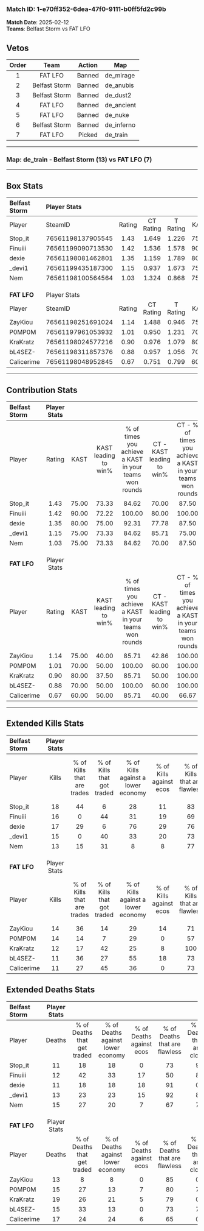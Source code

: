 ### Match ID: 1-e70ff352-6dea-47f0-9111-b0ff5fd2c99b  
**Match Date**: 2025-02-12  
**Teams**: Belfast Storm vs FAT LFO  

## Vetos  

| Order | Team | Action | Map |
| :---: | :--: | :----: | --- |
| 1 | FAT LFO | Banned | de_mirage |
| 2 | Belfast Storm | Banned | de_anubis |
| 3 | Belfast Storm | Banned | de_dust2 |
| 4 | FAT LFO | Banned | de_ancient |
| 5 | FAT LFO | Banned | de_nuke |
| 6 | Belfast Storm | Banned | de_inferno |
| 7 | FAT LFO | Picked | de_train |

---  

### **Map**: de_train - Belfast Storm (13) vs FAT LFO (7)  
---  

## Box Stats  

| **Belfast Storm** | Player Stats      |        |           |          |       |      |       |         |        |      |     |
| :- | :- | :-: | :-: | :-: | :-: | :-: | :-: | :-: | :-: | :-: | :-: |
| Player            | SteamID           | Rating | CT Rating | T Rating | KAST  | ADR  | Kills | Assists | Deaths | K/D  | HS% |
| Stop_it           | 76561198137905545 |  1.43  |   1.649   |  1.226   | 75.00 | 94.6 |  18   |    6    |   11   | 1.64 | 33  |
| Finuiii           | 76561199090713530 |  1.42  |   1.536   |  1.578   | 90.00 | 92.0 |  16   |    7    |   12   | 1.33 | 50  |
| dexie             | 76561198081462801 |  1.35  |   1.159   |  1.789   | 80.00 | 81.6 |  17   |    1    |   11   | 1.55 |  5  |
| _devi1            | 76561199435187300 |  1.15  |   0.937   |  1.673   | 75.00 | 73.7 |  15   |    1    |   13   | 1.15 | 53  |
| Nem               | 76561198100564564 |  1.03  |   1.324   |  0.868   | 75.00 | 73.1 |  13   |    6    |   15   | 0.87 | 61  |
|                   |                   |        |           |          |       |      |       |         |        |      |     |
|                   |                   |        |           |          |       |      |       |         |        |      |     |
|                   |                   |        |           |          |       |      |       |         |        |      |     |
| **FAT LFO**       | Player Stats      |        |           |          |       |      |       |         |        |      |     |
| Player            | SteamID           | Rating | CT Rating | T Rating | KAST  | ADR  | Kills | Assists | Deaths | K/D  | HS% |
| ZayKiou           | 76561198251691024 |  1.14  |   1.488   |  0.946   | 75.00 | 76.0 |  14   |    5    |   13   | 1.08 | 21  |
| P0MP0M            | 76561197961053932 |  1.01  |   0.950   |  1.231   | 70.00 | 71.5 |  14   |    1    |   15   | 0.93 | 85  |
| KraKratz          | 76561198024577216 |  0.90  |   0.976   |  1.079   | 80.00 | 70.8 |  12   |    4    |   19   | 0.63 | 41  |
| bL4SEZ-           | 76561198311857376 |  0.88  |   0.957   |  1.056   | 70.00 | 67.2 |  11   |    4    |   15   | 0.73 | 63  |
| Calicerime        | 76561198048952845 |  0.67  |   0.751   |  0.799   | 60.00 | 47.4 |  11   |    0    |   17   | 0.65 | 27  |
---  

## Contribution Stats  

| **Belfast Storm** | Player Stats |       |                      |                                                        |                           |                                                             |                          |                                                            |
| :- | :-: | :-: | :-: | :-: | :-: | :-: | :-: | :-: |
| Player            |    Rating    | KAST  | KAST leading to win% | % of times you achieve a KAST in your teams won rounds | CT - KAST leading to win% | CT - % of times you achieve a KAST in your teams won rounds | T - KAST leading to win% | T - % of times you achieve a KAST in your teams won rounds |
| Stop_it           |     1.43     | 75.00 |        73.33         |                         84.62                          |           70.00           |                            87.50                            |          80.00           |                           80.00                            |
| Finuiii           |     1.42     | 90.00 |        72.22         |                         100.00                         |           80.00           |                           100.00                            |          62.50           |                           100.00                           |
| dexie             |     1.35     | 80.00 |        75.00         |                         92.31                          |           77.78           |                            87.50                            |          71.43           |                           100.00                           |
| _devi1            |     1.15     | 75.00 |        73.33         |                         84.62                          |           85.71           |                            75.00                            |          62.50           |                           100.00                           |
| Nem               |     1.03     | 75.00 |        73.33         |                         84.62                          |           70.00           |                            87.50                            |          80.00           |                           80.00                            |
|                   |              |       |                      |                                                        |                           |                                                             |                          |                                                            |
|                   |              |       |                      |                                                        |                           |                                                             |                          |                                                            |
|                   |              |       |                      |                                                        |                           |                                                             |                          |                                                            |
| **FAT LFO**       | Player Stats |       |                      |                                                        |                           |                                                             |                          |                                                            |
| Player            |    Rating    | KAST  | KAST leading to win% | % of times you achieve a KAST in your teams won rounds | CT - KAST leading to win% | CT - % of times you achieve a KAST in your teams won rounds | T - KAST leading to win% | T - % of times you achieve a KAST in your teams won rounds |
| ZayKiou           |     1.14     | 75.00 |        40.00         |                         85.71                          |           42.86           |                           100.00                            |          37.50           |                           75.00                            |
| P0MP0M            |     1.01     | 70.00 |        50.00         |                         100.00                         |           60.00           |                           100.00                            |          44.44           |                           100.00                           |
| KraKratz          |     0.90     | 80.00 |        37.50         |                         85.71                          |           50.00           |                           100.00                            |          30.00           |                           75.00                            |
| bL4SEZ-           |     0.88     | 70.00 |        50.00         |                         100.00                         |           60.00           |                           100.00                            |          44.44           |                           100.00                           |
| Calicerime        |     0.67     | 60.00 |        50.00         |                         85.71                          |           40.00           |                            66.67                            |          57.14           |                           100.00                           |
---  

## Extended Kills Stats  

| **Belfast Storm** | Player Stats |                            |                            |                                    |                         |                              |                                 |                                       |                    |           |
| :- | :-: | :-: | :-: | :-: | :-: | :-: | :-: | :-: | :-: | :-: |
| Player            |    Kills     | % of Kills that are trades | % of Kills that got traded | % of Kills against a lower economy | % of Kills against ecos | % of Kills that are flawless | % of Kills that are close duels | % of Kills that are assisted by flash | Pistol Round Kills | AWP Kills |
| Stop_it           |      18      |             44             |             6              |                 28                 |           11            |              83              |                0                |                   0                   |         0          |     3     |
| Finuiii           |      16      |             0              |             44             |                 31                 |           19            |              69              |                0                |                   0                   |         0          |     1     |
| dexie             |      17      |             29             |             6              |                 76                 |           29            |              76              |                0                |                   0                   |         12         |     0     |
| _devi1            |      15      |             0              |             40             |                 33                 |           20            |              73              |                7                |                  13                   |         5          |     0     |
| Nem               |      13      |             15             |             31             |                 8                  |            8            |              77              |                8                |                   8                   |         0          |     3     |
|                   |              |                            |                            |                                    |                         |                              |                                 |                                       |                    |           |
|                   |              |                            |                            |                                    |                         |                              |                                 |                                       |                    |           |
|                   |              |                            |                            |                                    |                         |                              |                                 |                                       |                    |           |
| **FAT LFO**       | Player Stats |                            |                            |                                    |                         |                              |                                 |                                       |                    |           |
| Player            |    Kills     | % of Kills that are trades | % of Kills that got traded | % of Kills against a lower economy | % of Kills against ecos | % of Kills that are flawless | % of Kills that are close duels | % of Kills that are assisted by flash | Pistol Round Kills | AWP Kills |
| ZayKiou           |      14      |             36             |             14             |                 29                 |           14            |              71              |               14                |                   0                   |         6          |     0     |
| P0MP0M            |      14      |             14             |             7              |                 29                 |            0            |              57              |                7                |                   7                   |         0          |     4     |
| KraKratz          |      12      |             17             |             42             |                 25                 |            8            |             100              |                0                |                   0                   |         0          |     1     |
| bL4SEZ-           |      11      |             36             |             27             |                 55                 |           18            |              73              |                9                |                   0                   |         0          |     0     |
| Calicerime        |      11      |             27             |             45             |                 36                 |            0            |              73              |                0                |                   0                   |         1          |     2     |
## Extended Deaths Stats  

| **Belfast Storm** | Player Stats |                             |                                   |                          |                               |                            |                           |               |
| :- | :-: | :-: | :-: | :-: | :-: | :-: | :-: | :-: |
| Player            |    Deaths    | % of Deaths that get traded | % of Deaths against lower economy | % of Deaths against ecos | % of Deaths that are flawless | % of Deaths that are close | % of Deaths while blinded | Deaths to AWP |
| Stop_it           |      11      |             18              |                18                 |            0             |              73               |             9              |             0             |       2       |
| Finuiii           |      12      |             42              |                33                 |            17            |              50               |             8              |             8             |       0       |
| dexie             |      11      |             18              |                18                 |            18            |              91               |             0              |             0             |       1       |
| _devi1            |      13      |             23              |                23                 |            15            |              92               |             8              |             0             |       0       |
| Nem               |      15      |             27              |                20                 |            7             |              67               |             7              |             0             |       4       |
|                   |              |                             |                                   |                          |                               |                            |                           |               |
|                   |              |                             |                                   |                          |                               |                            |                           |               |
|                   |              |                             |                                   |                          |                               |                            |                           |               |
| **FAT LFO**       | Player Stats |                             |                                   |                          |                               |                            |                           |               |
| Player            |    Deaths    | % of Deaths that get traded | % of Deaths against lower economy | % of Deaths against ecos | % of Deaths that are flawless | % of Deaths that are close | % of Deaths while blinded | Deaths to AWP |
| ZayKiou           |      13      |              8              |                 8                 |            0             |              85               |             0              |             0             |       5       |
| P0MP0M            |      15      |             27              |                13                 |            7             |              80               |             7              |             0             |       3       |
| KraKratz          |      19      |             26              |                21                 |            5             |              79               |             0              |            11             |       4       |
| bL4SEZ-           |      15      |             33              |                13                 |            0             |              73               |             7              |             0             |       3       |
| Calicerime        |      17      |             24              |                24                 |            6             |              65               |             0              |             6             |       2       |
